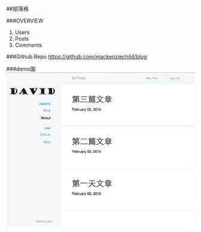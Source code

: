 ##部落格

###OVERVIEW
1. Users
2. Posts
3. Comments


###Github Repo
https://github.com/mackenziechild/blog


###demo圖
![demo1](https://github.com/coolsea/blog-12in12-2015/raw/master/app/assets/images/2015-02-02-1.png)